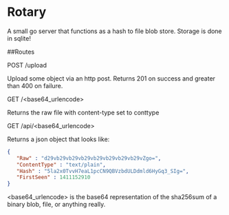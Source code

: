 Rotary
======

A small go server that functions as a hash to file blob store. Storage is done in sqlite!


##Routes

POST /upload

Upload some object via an http post. Returns 201 on success and greater than 400 on failure.

GET /<base64_urlencode> 

Returns the raw file with content-type set to conttype

GET /api/<base64_urlencode>

Returns a json object that looks like:
```json
{
   "Raw" : "d29vb29vb29vb29vb29vb29vb29vb29vZgo=",
   "ContentType" : "text/plain",
   "Hash" : "5la2x0TvvH7eaL1pcCN9QBVzbdULDdmld6HyGq3_SIg=",
   "FirstSeen" : 1411152910
}
```




<base64_urlencode> is the base64 representation of the sha256sum of a binary blob, file, or anything really.

